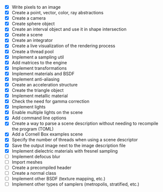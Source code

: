 - [x] Write pixels to an image
- [x] Create a point, vector, color, ray abstractions
- [x] Create a camera
- [x] Create sphere object
- [x] Create an interval object and use it in shape intersection
- [x] Create a scene
- [x] Create an integrator
- [x] Create a live visualization of the rendering process
- [x] Create a thread pool
- [x] Implement a sampling util
- [x] Add matrices to the engine
- [x] Implement transformations
- [x] Implement materials and BSDF
- [x] Implement anti-aliasing
- [x] Create an acceleration structure
- [x] Create the triangle object
- [x] Implement metallic material
- [x] Check the need for gamma correction
- [x] Implement lights
- [x] Enable multiple lights on the scene
- [x] Add command line options
- [x] Create a way to parse a scene description without needing to recompile the program (TOML)
- [x] Add a Cornell Box examples scene
- [x] Specify the number of threads when using a scene descriptor
- [x] Save the output image next to the image description file
- [x] Implement dielectric materials with fresnel sampling
- [ ] Implement defocus blur
- [ ] Import meshes
- [ ] Create a precompiled header
- [ ] Create a normal class
- [ ] Implement other BSDF (texture mapping, etc.)
- [ ] Implement other types of samplers (metropolis, stratified, etc.)
